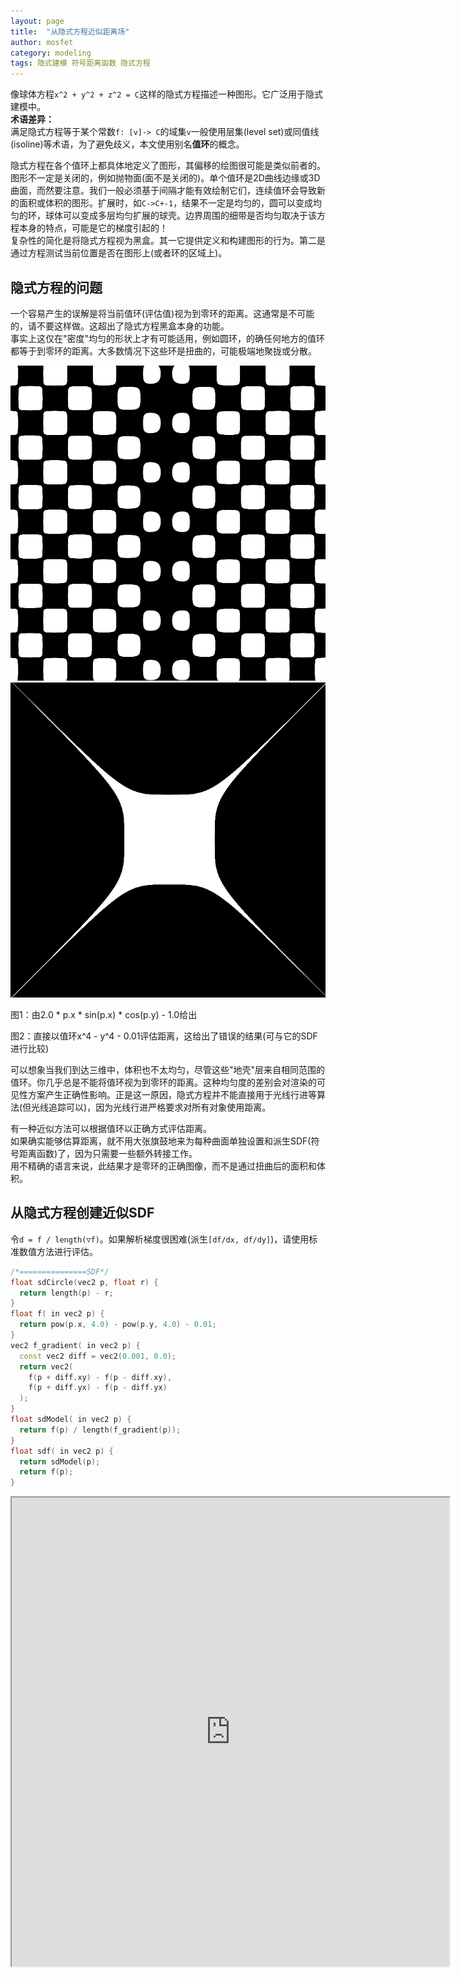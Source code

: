 ```yaml
---
layout: page
title:  "从隐式方程近似距离场"
author: mosfet
category: modeling
tags: 隐式建模 符号距离函数 隐式方程
---
```

像球体方程`x^2 + y^2 + z^2 = C`这样的隐式方程描述一种图形。它广泛用于隐式建模中。  
**术语差异：**  
满足隐式方程等于某个常数`f: [v]-> C`的域集`v`一般使用层集(level set)或同值线(isoline)等术语，为了避免歧义，本文使用别名**值环**的概念。  

隐式方程在各个值环上都具体地定义了图形，其偏移的绘图很可能是类似前者的。图形不一定是关闭的，例如抛物面(面不是关闭的)。单个值环是2D曲线边缘或3D曲面，而然要注意。我们一般必须基于间隔才能有效绘制它们，连续值环会导致新的面积或体积的图形。扩展时，如`C->C+-1`，结果不一定是均匀的，圆可以变成均匀的环，球体可以变成多层均匀扩展的球壳。边界周围的细带是否均匀取决于该方程本身的特点，可能是它的梯度引起的！  
复杂性的简化是将隐式方程视为黑盒。其一它提供定义和构建图形的行为。第二是通过方程测试当前位置是否在图形上(或者环的区域上)。  
## 隐式方程的问题
一个容易产生的误解是将当前值环(评估值)视为到零环的距离。这通常是不可能的，请不要这样做。这超出了隐式方程黑盒本身的功能。  
事实上这仅在"密度"均匀的形状上才有可能适用，例如圆环，的确任何地方的值环都等于到零环的距离。大多数情况下这些环是扭曲的，可能极端地聚拢或分散。  
<div class="x gr txac">
  <div class="x la flex mg0">
    <div class="x la item3-lg item12 pd0">
      <img src="/assets/i/2-1.png">
    </div>
    <div class="x la item3-lg item12 pd0">
      <img src="/assets/i/2-2.png">
    </div>
  </div>
  <p>图1：由2.0 * p.x * sin(p.x) * cos(p.y) - 1.0给出</p>
  <p>图2：直接以值环x^4 - y^4 - 0.01评估距离，这给出了错误的结果(可与它的SDF进行比较)</p>
</div>
可以想象当我们到达三维中，体积也不太均匀，尽管这些"地壳"层来自相同范围的值环。你几乎总是不能将值环视为到零环的距离。这种均匀度的差别会对渲染的可见性方案产生正确性影响。正是这一原因，隐式方程并不能直接用于光线行进等算法(但光线追踪可以)，因为光线行进严格要求对所有对象使用距离。  

有一种近似方法可以根据值环以正确方式评估距离。  
如果确实能够估算距离，就不用大张旗鼓地来为每种曲面单独设置和派生SDF(符号距离函数)了，因为只需要一些额外转接工作。  
用不精确的语言来说，此结果才是零环的正确图像，而不是通过扭曲后的面积和体积。  

## 从隐式方程创建近似SDF
令`d = f / length(▽f)`。如果解析梯度很困难(派生`[df/dx, df/dy]`)，请使用标准数值方法进行评估。
```cpp
/*===============SDF*/
float sdCircle(vec2 p, float r) {
  return length(p) - r;
}
float f( in vec2 p) {
  return pow(p.x, 4.0) - pow(p.y, 4.0) - 0.01;
}
vec2 f_gradient( in vec2 p) {
  const vec2 diff = vec2(0.001, 0.0);
  return vec2(
    f(p + diff.xy) - f(p - diff.xy),
    f(p + diff.yx) - f(p - diff.yx)
  );
}
float sdModel( in vec2 p) {
  return f(p) / length(f_gradient(p));
}
float sdf( in vec2 p) {
  return sdModel(p);
  return f(p);
}
```

<iframe src="https://editor.p5js.org/mosfet-archive/full/tUyIMA5xw" width="700" height="750"></iframe>